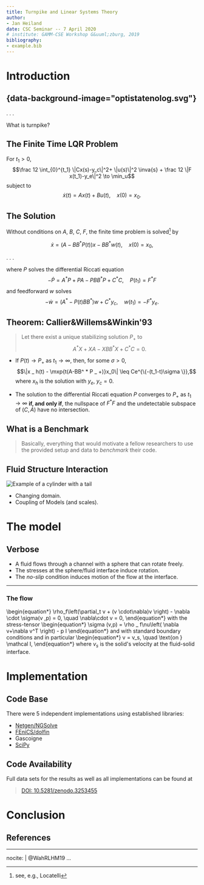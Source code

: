 ```yaml
---
title: Turnpike and Linear Systems Theory
author: 
- Jan Heiland
date: CSC Seminar -- 7 April 2020 
# institute: GAMM-CSE Workshop G&uuml;zburg, 2019
bibliography: 
- example.bib
---
```


# Introduction

## {data-background-image="optistatenolog.svg"}

. . .

What is turnpike?


## The Finite Time LQR Problem
$$
\DeclareMathOperator{\inva}{d}
\newcommand\mxp[1]{e^{\{#1\}}}
$$

For $t_1>0$, 
$$\frac 12 \int_{0}^{t_1} \|Cx(s)-y_c\|^2+ \|u(s)\|^2 \inva{s} + \frac 12 \|F x(t_1)-y_e\|^2 \to \min_u$$
subject to $$\dot x(t) = Ax(t) + Bu(t), \quad x(0)=x_0.$$

## The Solution

Without conditions on $A$, $B$, $C$, $F$, the finite time problem is solved[^1] by

$$
\dot x = (A-BB^ * P(t))x - BB^ * w(t), \quad x(0)=x_0,
$$

. . .

where $P$ solves the differential Riccati equation
$$
-\dot P = A^ * P + PA -PBB^ * P+C^ * C, \quad P(t _ 1)=F^ * F
$$
and feedforward $w$ solves
$$
-\dot w = (A^ * -P(t)BB^ * )w + C^ * y _ c, \quad w(t _ 1)=-F^ * y _ e.
$$

[^1]: see, e.g., Locatelli

## Theorem: Callier&Willems&Winkin'93

> Let there exist a unique stabilizing solution $P _ +$ to $$A^ * X+XA-XBB^ * X+C^ * C=0 .$$

 * If $P(t) \to P _ +$ as $t_1\to \infty$, then, for some $\sigma>0$, 
  $$\|x _ h(t) - \mxp{t(A-BB^ * P _ +)}x_0\| \leq Ce^{\{-(t_1-t)\sigma \}},$$
  where $x _ h$ is the solution with $y _ e$, $y _ c=0$.

 * The solution to the differential Riccati equation $P$ converges to $P _ +$
  as $t_1\to \infty$ **if, and only if**, the nullspace of $F^ * F$ and the
  undetectable subspace of $(C,A)$ have no intersection.
   
## What is a Benchmark

> Basically, everything that would motivate a fellow researchers to use the
provided setup and data to *benchmark* their code.


## Fluid Structure Interaction

![Example of a cylinder with a tail](pics/fsi2.gif)

 * Changing domain.
 * Coupling of Models (and scales).


# The model

## Verbose

 * A fluid flows through a channel with a sphere that can rotate freely.
 * The stresses at the sphere/fluid interface induce rotation.
 * The *no-slip* condition induces motion of the flow at the interface.

---


### The flow

\begin{equation*}
		\rho_f\left(\partial_t v + (v \cdot\nabla)v \right) - \nabla \cdot \sigma(v ,p) = 0, \quad \nabla\cdot v  = 0,
\end{equation*}
with the stress-tensor
\begin{equation*}
	\sigma (v,p) = \rho _ f\nu\left( \nabla v+\nabla v^T \right) - p I
\end{equation*} 
and with standard boundary conditions and in particular
\begin{equation*}
    v = v_s, \quad \text{on } \mathcal I,
\end{equation*}
where $v_s$ is the solid's velocity at the fluid-solid interface.


# Implementation

## Code Base

There were 5 independent implementations using established libraries:

 * [Netgen/NGSolve](https://ngsolve.org/)
 * [FEniCS/dolfin](https://fenicsproject.org/download/)
 * Gascoigne
 * [SciPy](https://www.scipy.org)


## Code Availability

Full data sets for the results as well as all implementations can be found at

> [DOI: 10.5281/zenodo.3253455](https://doi.org/10.5281/zenodo.3253455)

# Conclusion

## References

---
nocite: |
    @WahRLHM19
...
